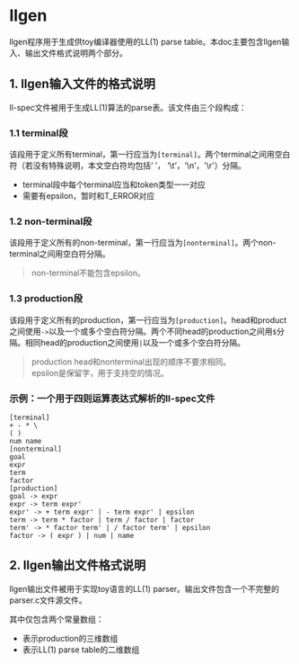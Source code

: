 # llgen

llgen程序用于生成供toy编译器使用的LL(1) parse table。本doc主要包含llgen输入、输出文件格式说明两个部分。

## 1. llgen输入文件的格式说明

ll-spec文件被用于生成LL(1)算法的parse表。该文件由三个段构成：

### 1.1 terminal段

该段用于定义所有terminal，第一行应当为`[terminal]`。两个terminal之间用空白符（若没有特殊说明，本文空白符均包括‘ ’， ‘\t’，‘\n’，'\r'）分隔。

+ terminal段中每个terminal应当和token类型一一对应
+ 需要有epsilon，暂时和T_ERROR对应

### 1.2 non-terminal段

该段用于定义所有的non-terminal，第一行应当为`[nonterminal]`。两个non-terminal之间用空白符分隔。

> non-terminal不能包含epsilon。

### 1.3 production段

该段用于定义所有的production，第一行应当为`[production]`。head和product之间使用`->`以及一个或多个空白符分隔。两个不同head的production之间用`$`分隔。相同head的production之间使用`|`以及一个或多个空白符分隔。

> production head和nonterminal出现的顺序不要求相同。  
> epsilon是保留字，用于支持空的情况。

### 示例：一个用于四则运算表达式解析的ll-spec文件

```
[terminal]
+ - * \
( )
num name
[nonterminal]
goal
expr
term
factor
[production]
goal -> expr
expr -> term expr'
expr' -> + term expr' | - term expr' | epsilon
term -> term * factor | term / factor | factor
term' -> * factor term' | / factor term' | epsilon
factor -> ( expr ) | num | name
```

## 2. llgen输出文件格式说明

llgen输出文件被用于实现toy语言的LL(1) parser。输出文件包含一个不完整的parser.c文件源文件。

其中仅包含两个常量数组：

+ 表示production的三维数组
+ 表示LL(1) parse table的二维数组
